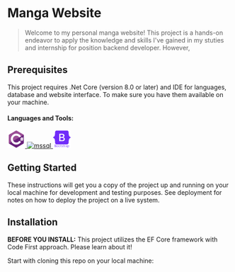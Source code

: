 # Manga Website
> Welcome to my personal manga website! This project is a hands-on endeavor to apply the knowledge and skills I've gained in my stuties and internship for position backend developer. However, 

## Prerequisites
This project requires .Net Core (version 8.0 or later) and IDE for languages, database and website interface. To make sure you have them available on your machine.

<h4 align="left">Languages and Tools:</h4>
<p align="left"> 
  <a href="https://www.w3schools.com/cs/" target="_blank" rel="noreferrer"> <img src="https://raw.githubusercontent.com/devicons/devicon/master/icons/csharp/csharp-original.svg" alt="csharp" width="40" height="40"/> </a> 
  <a href="https://www.microsoft.com/en-us/sql-server" target="_blank" rel="noreferrer"> <img src="https://www.svgrepo.com/show/303229/microsoft-sql-server-logo.svg" alt="mssql" width="40" height="40"/> </a> 
  <a href="https://getbootstrap.com" target="_blank" rel="noreferrer"> <img src="https://raw.githubusercontent.com/devicons/devicon/master/icons/bootstrap/bootstrap-plain-wordmark.svg" alt="bootstrap" width="40" height="40"/> </a> 
</p>

## Getting Started
These instructions will get you a copy of the project up and running on your local machine for development and testing purposes. See deployment for notes on how to deploy the project on a live system.

## Installation
**BEFORE YOU INSTALL:** This project utilizes the EF Core framework with Code First approach. Please learn about it!

Start with cloning this repo on your local machine:
